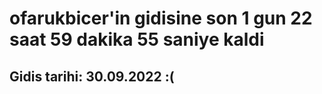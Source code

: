 # ofarukbicer'in gidisine son 1 gun 22 saat 59 dakika 55 saniye kaldi

## Gidis tarihi: 30.09.2022 :(